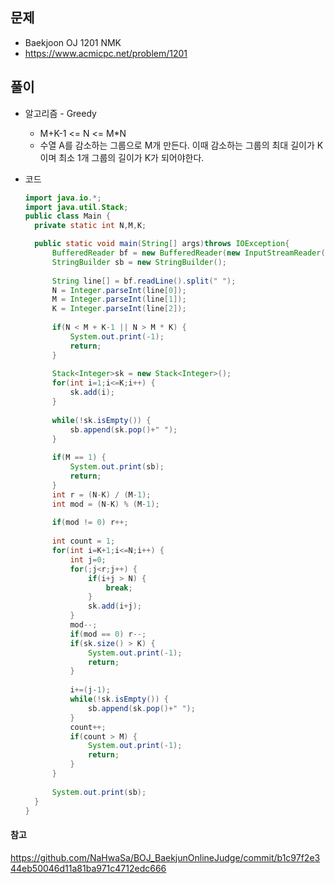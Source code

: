 문제
-----

+ Baekjoon OJ 1201 NMK
+ https://www.acmicpc.net/problem/1201

풀이 
------

+ 알고리즘 - Greedy

  - M+K-1 <= N <= M*N
  - 수열 A를 감소하는 그룹으로 M개 만든다. 이때 감소하는 그룹의 최대 길이가 K이며 최소 1개 그룹의 길이가 K가 되어야한다.





+ 코드

  ``` java
  import java.io.*;
  import java.util.Stack;
  public class Main {
  	private static int N,M,K;
  
  	public static void main(String[] args)throws IOException{
  		BufferedReader bf = new BufferedReader(new InputStreamReader(System.in));
  		StringBuilder sb = new StringBuilder();
  		
  		String line[] = bf.readLine().split(" ");
  		N = Integer.parseInt(line[0]);
  		M = Integer.parseInt(line[1]);
  		K = Integer.parseInt(line[2]);
  		
  		if(N < M + K-1 || N > M * K) {
  			System.out.print(-1);
  			return;
  		}
  		
  		Stack<Integer>sk = new Stack<Integer>();
  		for(int i=1;i<=K;i++) {
  			sk.add(i);
  		}
  		
  		while(!sk.isEmpty()) {
  			sb.append(sk.pop()+" ");
  		}
  		
  		if(M == 1) {
  			System.out.print(sb);
  			return;
  		}
  		int r = (N-K) / (M-1);
  		int mod = (N-K) % (M-1);
  		
  		if(mod != 0) r++;
  		
  		int count = 1;
  		for(int i=K+1;i<=N;i++) {
  			int j=0;
  			for(;j<r;j++) {
  				if(i+j > N) {
  					break;
  				}
  				sk.add(i+j);
  			}
  			mod--;
  			if(mod == 0) r--;
  			if(sk.size() > K) {
  				System.out.print(-1);
  				return;
  			}
  			
  			i+=(j-1);
  			while(!sk.isEmpty()) {
  				sb.append(sk.pop()+" ");
  			}
  			count++;
  			if(count > M) {
  				System.out.print(-1);
  				return;
  			}
  		}
  		
  		System.out.print(sb);
  	}
  }
  
  ```



#### 참고

https://github.com/NaHwaSa/BOJ_BaekjunOnlineJudge/commit/b1c97f2e344eb50046d11a81ba971c4712edc666

